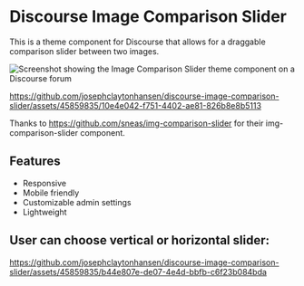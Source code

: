 # Discourse Image Comparison Slider

This is a theme component for Discourse that allows for a draggable comparison slider between two images. 

![Screenshot showing the Image Comparison Slider theme component on a Discourse forum ](https://i.postimg.cc/wjfv3DgG/Screen-Shot-2023-05-09-at-4-39-26-PM.png)



https://github.com/josephclaytonhansen/discourse-image-comparison-slider/assets/45859835/10e4e042-f751-4402-ae81-826b8e8b5113



Thanks to https://github.com/sneas/img-comparison-slider for their img-comparison-slider component.

## Features
* Responsive
* Mobile friendly
* Customizable admin settings
* Lightweight 

## User can choose vertical or horizontal slider: 
https://github.com/josephclaytonhansen/discourse-image-comparison-slider/assets/45859835/b44e807e-de07-4e4d-bbfb-c6f23b084bda

